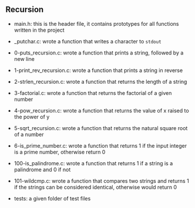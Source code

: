 ## Recursion

* main.h: this is the header file, it contains prototypes for all functions written in the project

* _putchar.c: wrote a function that writes a character to `stdout`

* 0-puts_recursion.c: wrote a function that prints a string, followed by a new line

* 1-print_rev_recursion.c: wrote a function that prints a string in reverse

* 2-strlen_recursion.c: wrote a function that returns the length of a string

* 3-factorial.c: wrote a function that returns the factorial of a given number

* 4-pow_recursion.c: wrote a function that returns the value of x raised to the power of y

* 5-sqrt_recursion.c: wrote a function that returns the natural square root of a number

* 6-is_prime_number.c: wrote a function that returns 1 if the input integer is a prime number, otherwise return 0

* 100-is_palindrome.c: wrote a function that returns 1 if a string is a palindrome and 0 if not

* 101-wildcmp.c: wrote a function that compares two strings and returns 1 if the strings can be considered identical, otherwise would return 0

* tests: a given folder of test files